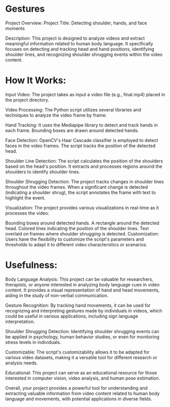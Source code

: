 # Gestures
Project Overview:
Project Title: Detecting shoulder, hands, and face moments

Description: This project is designed to analyze videos and extract meaningful information related to human body language. It specifically focuses on detecting and tracking head and hand positions, identifying shoulder lines, and recognizing shoulder shrugging events within the video content.

# How It Works:
Input Video: The project takes as input a video file (e.g., final.mp4) placed in the project directory.

Video Processing: The Python script utilizes several libraries and techniques to analyze the video frame by frame:

Hand Tracking: It uses the Mediapipe library to detect and track hands in each frame. Bounding boxes are drawn around detected hands.

Face Detection: OpenCV's Haar Cascade classifier is employed to detect faces in the video frames. The script tracks the position of the detected head.

Shoulder Line Detection: The script calculates the position of the shoulders based on the head's position. It extracts and processes regions around the shoulders to identify shoulder lines.

Shoulder Shrugging Detection: The project tracks changes in shoulder lines throughout the video frames. When a significant change is detected (indicating a shoulder shrug), the script annotates the frame with text to highlight the event.

Visualization: The project provides various visualizations in real-time as it processes the video:

Bounding boxes around detected hands.
A rectangle around the detected head.
Colored lines indicating the position of the shoulder lines.
Text overlaid on frames where shoulder shrugging is detected.
Customization: Users have the flexibility to customize the script's parameters and thresholds to adapt it to different video characteristics or scenarios.

# Usefulness:
Body Language Analysis: This project can be valuable for researchers, therapists, or anyone interested in analyzing body language cues in video content. It provides a visual representation of hand and head movements, aiding in the study of non-verbal communication.

Gesture Recognition: By tracking hand movements, it can be used for recognizing and interpreting gestures made by individuals in videos, which could be useful in various applications, including sign language interpretation.

Shoulder Shrugging Detection: Identifying shoulder shrugging events can be applied in psychology, human behavior studies, or even for monitoring stress levels in individuals.

Customizable: The script's customizability allows it to be adapted for various video datasets, making it a versatile tool for different research or analysis needs.

Educational: This project can serve as an educational resource for those interested in computer vision, video analysis, and human pose estimation.

Overall, your project provides a powerful tool for understanding and extracting valuable information from video content related to human body language and movements, with potential applications in diverse fields.
